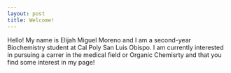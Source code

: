 ```yaml
---
layout: post
title: Welcome!
---
```

Hello! My name is Elijah Miguel Moreno and I am a second-year Biochemistry student at Cal Poly San Luis Obispo. I am currently interested in pursuing a carrer in the medical field or Organic Chemisrty and that you find some interest in my page!
